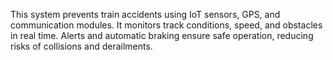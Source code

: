 This system prevents train accidents using IoT sensors, GPS, and communication modules. It monitors track conditions, speed, and obstacles in real time. Alerts and automatic braking ensure safe operation, reducing risks of collisions and derailments.
